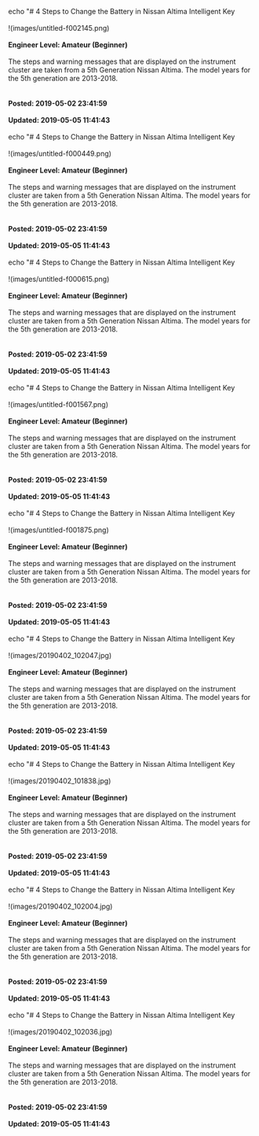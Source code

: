 echo "# 4 Steps to Change the Battery in Nissan Altima Intelligent Key<br /><br />!(images/untitled-f002145.png)<br /><br />**Engineer Level: Amateur (Beginner)**<br /><br />The steps and warning messages that are displayed on the instrument cluster are taken from a 5th Generation Nissan Altima. The model years for the 5th generation are 2013-2018.<br /><br /><br />**Posted: 2019-05-02 23:41:59**<br /><br />**Updated: 2019-05-05 11:41:43**<br /><br />
echo "# 4 Steps to Change the Battery in Nissan Altima Intelligent Key<br /><br />!(images/untitled-f000449.png)<br /><br />**Engineer Level: Amateur (Beginner)**<br /><br />The steps and warning messages that are displayed on the instrument cluster are taken from a 5th Generation Nissan Altima. The model years for the 5th generation are 2013-2018.<br /><br /><br />**Posted: 2019-05-02 23:41:59**<br /><br />**Updated: 2019-05-05 11:41:43**<br /><br />
echo "# 4 Steps to Change the Battery in Nissan Altima Intelligent Key<br /><br />!(images/untitled-f000615.png)<br /><br />**Engineer Level: Amateur (Beginner)**<br /><br />The steps and warning messages that are displayed on the instrument cluster are taken from a 5th Generation Nissan Altima. The model years for the 5th generation are 2013-2018.<br /><br /><br />**Posted: 2019-05-02 23:41:59**<br /><br />**Updated: 2019-05-05 11:41:43**<br /><br />
echo "# 4 Steps to Change the Battery in Nissan Altima Intelligent Key<br /><br />!(images/untitled-f001567.png)<br /><br />**Engineer Level: Amateur (Beginner)**<br /><br />The steps and warning messages that are displayed on the instrument cluster are taken from a 5th Generation Nissan Altima. The model years for the 5th generation are 2013-2018.<br /><br /><br />**Posted: 2019-05-02 23:41:59**<br /><br />**Updated: 2019-05-05 11:41:43**<br /><br />
echo "# 4 Steps to Change the Battery in Nissan Altima Intelligent Key<br /><br />!(images/untitled-f001875.png)<br /><br />**Engineer Level: Amateur (Beginner)**<br /><br />The steps and warning messages that are displayed on the instrument cluster are taken from a 5th Generation Nissan Altima. The model years for the 5th generation are 2013-2018.<br /><br /><br />**Posted: 2019-05-02 23:41:59**<br /><br />**Updated: 2019-05-05 11:41:43**<br /><br />
echo "# 4 Steps to Change the Battery in Nissan Altima Intelligent Key<br /><br />!(images/20190402_102047.jpg)<br /><br />**Engineer Level: Amateur (Beginner)**<br /><br />The steps and warning messages that are displayed on the instrument cluster are taken from a 5th Generation Nissan Altima. The model years for the 5th generation are 2013-2018.<br /><br /><br />**Posted: 2019-05-02 23:41:59**<br /><br />**Updated: 2019-05-05 11:41:43**<br /><br />
echo "# 4 Steps to Change the Battery in Nissan Altima Intelligent Key<br /><br />!(images/20190402_101838.jpg)<br /><br />**Engineer Level: Amateur (Beginner)**<br /><br />The steps and warning messages that are displayed on the instrument cluster are taken from a 5th Generation Nissan Altima. The model years for the 5th generation are 2013-2018.<br /><br /><br />**Posted: 2019-05-02 23:41:59**<br /><br />**Updated: 2019-05-05 11:41:43**<br /><br />
echo "# 4 Steps to Change the Battery in Nissan Altima Intelligent Key<br /><br />!(images/20190402_102004.jpg)<br /><br />**Engineer Level: Amateur (Beginner)**<br /><br />The steps and warning messages that are displayed on the instrument cluster are taken from a 5th Generation Nissan Altima. The model years for the 5th generation are 2013-2018.<br /><br /><br />**Posted: 2019-05-02 23:41:59**<br /><br />**Updated: 2019-05-05 11:41:43**<br /><br />
echo "# 4 Steps to Change the Battery in Nissan Altima Intelligent Key<br /><br />!(images/20190402_102036.jpg)<br /><br />**Engineer Level: Amateur (Beginner)**<br /><br />The steps and warning messages that are displayed on the instrument cluster are taken from a 5th Generation Nissan Altima. The model years for the 5th generation are 2013-2018.<br /><br /><br />**Posted: 2019-05-02 23:41:59**<br /><br />**Updated: 2019-05-05 11:41:43**<br /><br />
